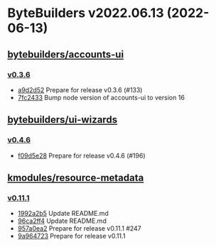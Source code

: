 # ByteBuilders v2022.06.13 (2022-06-13)


## [bytebuilders/accounts-ui](https://github.com/bytebuilders/accounts-ui)

### [v0.3.6](https://github.com/bytebuilders/accounts-ui/releases/tag/v0.3.6)

- [a9d2d52](https://github.com/bytebuilders/accounts-ui/commit/a9d2d52) Prepare for release v0.3.6 (#133)
- [7fc2433](https://github.com/bytebuilders/accounts-ui/commit/7fc2433) Bump node version of accounts-ui to version 16



## [bytebuilders/ui-wizards](https://github.com/bytebuilders/ui-wizards)

### [v0.4.6](https://github.com/bytebuilders/ui-wizards/releases/tag/v0.4.6)

- [f09d5e28](https://github.com/bytebuilders/ui-wizards/commit/f09d5e28) Prepare for release v0.4.6 (#196)



## [kmodules/resource-metadata](https://github.com/kmodules/resource-metadata)

### [v0.11.1](https://github.com/kmodules/resource-metadata/releases/tag/v0.11.1)

- [1992a2b5](https://github.com/kmodules/resource-metadata/commit/1992a2b5) Update README.md
- [96ca2ff4](https://github.com/kmodules/resource-metadata/commit/96ca2ff4) Update README.md
- [957a0ea2](https://github.com/kmodules/resource-metadata/commit/957a0ea2) Prepare for release v0.11.1 #247
- [9a964723](https://github.com/kmodules/resource-metadata/commit/9a964723) Prepare for release v0.11.1




